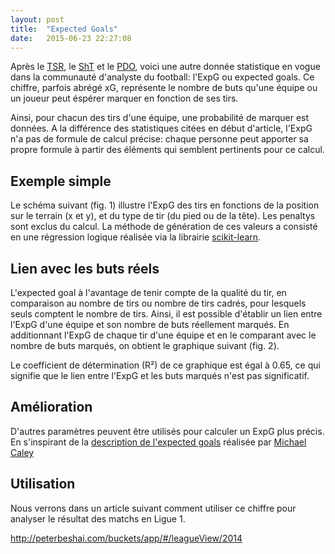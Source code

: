 ```yaml
---
layout: post
title:  "Expected Goals"
date:   2015-06-23 22:27:08
---
```


<style>
  .hexagon {
    fill: none;
    stroke: #000;
    stroke-width: .2px;
  }

  .axis {
    font: 10px sans-serif;
  }

  .axis path,
  .axis line {
    fill: none;
    stroke: #666;
    shape-rendering: crispEdges;
  }

  .grid {
    stroke: #AAA;
    stroke-dasharray: 2,2;
    shape-rendering: crispEdges;
  }
</style>

<script type="text/javascript" src="/js/posts/2015-06-23-expected-goals.js"></script>

Après le [TSR](/2015/01/28/total-shots-ratio/ "Total Shots Ratio"), le [ShT](/2015/04/07/shots-on-target/ "Shots On Target") et le [PDO](/2015/05/28/pdo/ "PDO"), voici une autre donnée statistique en vogue dans la communauté d'analyste du football:
l'ExpG ou expected goals. Ce chiffre, parfois abrégé xG, représente le nombre de buts qu'une équipe ou un joueur peut éspérer marquer en fonction de ses tirs.

Ainsi, pour chacun des tirs d'une équipe, une probabilité de marquer est données. A la différence des statistiques citées en début d'article, l'ExpG n'a pas de formule de calcul précise:
chaque personne peut apporter sa propre formule à partir des éléments qui semblent pertinents pour ce calcul.

## Exemple simple

Le schéma suivant (fig. 1) illustre l'ExpG des tirs en fonctions de la position sur le terrain (x et y), et du type de tir (du pied ou de la tête). Les penaltys sont exclus du calcul.
La méthode de génération de ces valeurs a consisté en une régression logique réalisée via la librairie [scikit-learn](http://scikit-learn.org/stable/modules/generated/sklearn.linear_model.LogisticRegression.html "Scikit Learn").

<div id="expg_field"></div>

## Lien avec les buts réels

L'expected goal à l'avantage de tenir compte de la qualité du tir, en comparaison au nombre de tirs ou nombre de tirs cadrés, pour lesquels seuls comptent le nombre de tirs.
Ainsi, il est possible d'établir un lien entre l'ExpG d'une équipe et son nombre de buts réellement marqués. En additionnant l'ExpG de chaque tir d'une équipe et en le comparant
avec le nombre de buts marqués, on obtient le graphique suivant (fig. 2).

<div id="expg_by_teams"></div>

Le coefficient de détermination (R²) de ce graphique est égal à 0.65, ce qui signifie que le lien entre l'ExpG et les buts marqués n'est pas significatif.

## Amélioration

D'autres paramètres peuvent être utilisés pour calculer un ExpG plus précis. En s'inspirant de la [description de l'expected goals](http://cartilagefreecaptain.sbnation.com/2014/9/11/6131661/premier-league-projections-2014#methoderology "Expected Goals by Michael Caley") réalisée par [Michael Caley](https://twitter.com/MC_of_A "@MC_of_A")

## Utilisation

Nous verrons dans un article suivant comment utiliser ce chiffre pour analyser le résultat des matchs en Ligue 1.

http://peterbeshai.com/buckets/app/#/leagueView/2014

<script type="text/javascript">
    expgField("#expg_field");
    expgByTeams("#expg_by_teams");
</script>
